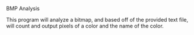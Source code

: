 BMP Analysis

This program will analyze a bitmap, and based off of the provided text file, will count and output pixels of a color and the name of the color.
